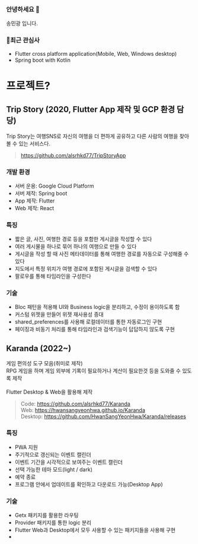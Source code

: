 ### 안녕하세요 👋
송민광 입니다.

### 🎯최근 관심사
 - Flutter cross platform application(Mobile, Web, Windows desktop)
 - Spring boot with Kotlin

# 프로젝트?

## Trip Story (2020, Flutter App 제작 및 GCP 환경 담당)
Trip Story는 여행SNS로 자신의 여행을 더 편하게 공유하고 다른 사람의 여행을 찾아볼 수 있는 서비스다.
> https://github.com/alsrhkd77/TripStoryApp

### 개발 환경
 - 서버 운용: Google Cloud Platform
 - 서버 제작: Spring boot
 - App 제작: Flutter
 - Web 제작: React

### 특징
 - 짧은 글, 사진, 여행한 경로 등을 포함한 게시글을 작성할 수 있다
 - 여러 게시물을 하나로 묶어 하나의 여행으로 만들 수 있다
 - 게시글을 작성 할 때 사진 메타데이터를 통해 여행한 경로를 자동으로 구성해줄 수 있다
 - 지도에서 특정 위치가 여행 경로에 포함된 게시글을 검색할 수 있다
 - 팔로우를 통해 타임라인을 구성한다
### 기술
 - Bloc 패턴을 적용해 UI와 Business logic을 분리하고, 수정이 용이하도록 함
 - 커스텀 위젯을 만들어 위젯 재사용성 증대
 - shared_preferences를 사용해 로컬데이터를 통한 자동로그인 구현
 - 페이징과 비동기 처리를 통해 타임라인과 검색기능이 답답하지 않도록 구현


## Karanda (2022~)
게임 편의성 도구 모음(취미로 제작)<br/>
RPG 게임을 하며 게임 외부에 기록이 필요하거나 계산이 필요한것 등을 도와줄 수 있도록 제작<br/><br/>
Flutter Desktop & Web을 활용해 제작
> Code: https://github.com/alsrhkd77/Karanda<br/>
> Web: https://hwansangyeonhwa.github.io/Karanda<br/>
> Desktop: https://github.com/HwanSangYeonHwa/Karanda/releases

### 특징
 - PWA 지원
 - 주기적으로 갱신되는 이벤트 캘린더
 - 이벤트 기간을 시각적으로 보여주는 이벤트 캘린더
 - 선택 가능한 테마 모드(light / dark)
 - 예약 종료
 - 프로그램 안에서 업데이트를 확인하고 다운로드 가능(Desktop App)
### 기술
 - Getx 패키지를 활용한 라우팅
 - Provider 패키지를 통한 logic 분리
 - Flutter Web과 Desktop에서 모두 사용할 수 있는 패키지들을 사용해 구현
 - 
<!--
**alsrhkd77/alsrhkd77** is a ✨ _special_ ✨ repository because its `README.md` (this file) appears on your GitHub profile.

Here are some ideas to get you started:

- 🔭 I’m currently working on ...
- 🌱 I’m currently learning ...
- 👯 I’m looking to collaborate on ...
- 🤔 I’m looking for help with ...
- 💬 Ask me about ...
- 📫 How to reach me: ...
- 😄 Pronouns: ...
- ⚡ Fun fact: ...
-->
